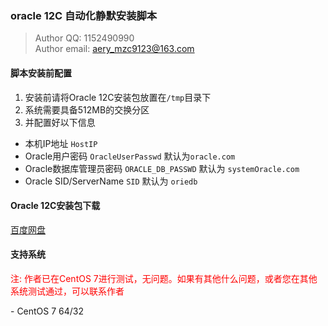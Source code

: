 ### oracle 12C 自动化静默安装脚本
> Author QQ: 1152490990<br>
>Author email: aery_mzc9123@163.com

#### 脚本安装前配置
1. 安装前请将Oracle 12C安装包放置在`/tmp`目录下
2. 系统需要具备512MB的交换分区
3. 并配置好以下信息
  - 本机IP地址 `HostIP`
  - Oracle用户密码 `OracleUserPasswd` 默认为`oracle.com`
  - Oracle数据库管理员密码 `ORACLE_DB_PASSWD` 默认为 `systemOracle.com`
  - Oracle SID/ServerName `SID` 默认为 `oriedb`

#### Oracle 12C安装包下载
[百度网盘](https://pan.baidu.com/s/1YvgmT0_Pm7y4O2XOxlFc3g)

#### 支持系统
<p style="color:red; font:12px;">注: 作者已在CentOS 7进行测试，无问题。如果有其他什么问题，或者您在其他系统测试通过，可以联系作者</p>
- CentOS 7 64/32

